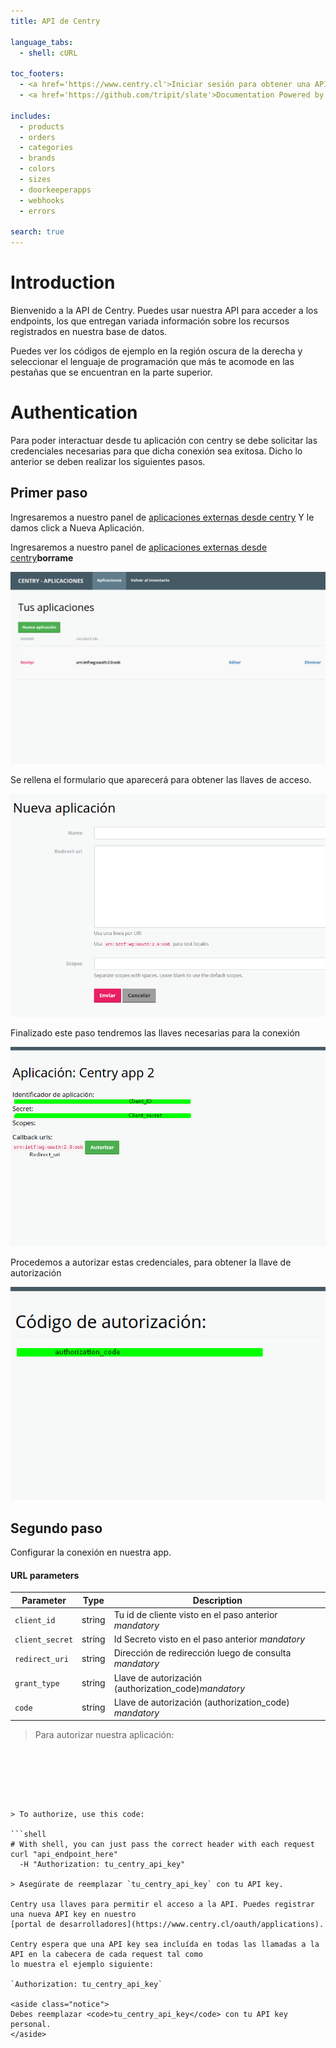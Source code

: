 ```yaml
---
title: API de Centry

language_tabs:
  - shell: cURL

toc_footers:
  - <a href='https://www.centry.cl'>Iniciar sesión para obtener una API Key</a>
  - <a href='https://github.com/tripit/slate'>Documentation Powered by Slate</a>

includes:
  - products 
  - orders
  - categories
  - brands
  - colors
  - sizes
  - doorkeeperapps
  - webhooks
  - errors

search: true
---
```


# Introduction

Bienvenido a la API de Centry. Puedes usar nuestra API para acceder a los endpoints, los que entregan variada
información sobre los recursos registrados en nuestra base de datos.

Puedes ver los códigos de ejemplo en la región oscura de la derecha y seleccionar el lenguaje de programación
que más te acomode en las pestañas que se encuentran en la parte superior.

# Authentication

Para poder interactuar desde tu aplicación con centry se debe solicitar las credenciales necesarias para que 
dicha conexión sea exitosa.
Dicho lo anterior se deben realizar los siguientes pasos.

## Primer paso ##
Ingresaremos a nuestro panel de [aplicaciones externas desde centry](https://www.centry.cl/oauth/applications)
Y le damos click a Nueva Aplicación.

Ingresaremos a nuestro panel de [aplicaciones externas desde centry](http://localhost:3000/oauth/applications)**borrame**



![Configuración de llaves Centry REST API](images/appCentry1.png)

Se rellena el formulario que aparecerá para obtener las llaves de acceso. 

![Configuración de llaves Centry REST API](images/appCentry2.png)

Finalizado este paso tendremos las llaves necesarias para la conexión 

![Configuración de llaves Centry REST API](images/appCentry3.png)

Procedemos a autorizar estas credenciales, para obtener la llave de autorización

![Configuración de llaves Centry REST API](images/appCentry4.png)

## Segundo paso

Configurar la conexión en nuestra app.

#### URL parameters ####

|   Parameter    |  Type  | Description                                                      |
|----------------|--------|------------------------------------------------------------------|
| `client_id`    | string | Tu id de cliente visto en el paso anterior <i class="label label-info">mandatory</i>            |
| `client_secret`| string | Id Secreto visto en el paso anterior <i class="label label-info">mandatory</i>                                                                        |
| `redirect_uri` | string | Dirección de redirección luego de consulta <i class="label label-info">mandatory</i> |
| `grant_type`   | string | Llave de autorización (authorization_code)<i class="label label-info">mandatory</i>                                                                             |
| `code`         | string | Llave de autorización (authorization_code) <i class="label label-info">mandatory</i>                                                |

>Para autorizar nuestra aplicación:

```shell






> To authorize, use this code:

```shell
# With shell, you can just pass the correct header with each request
curl "api_endpoint_here"
  -H "Authorization: tu_centry_api_key"

> Asegúrate de reemplazar `tu_centry_api_key` con tu API key.

Centry usa llaves para permitir el acceso a la API. Puedes registrar una nueva API key en nuestro 
[portal de desarrolladores](https://www.centry.cl/oauth/applications).

Centry espera que una API key sea incluída en todas las llamadas a la API en la cabecera de cada request tal como
lo muestra el ejemplo siguiente:

`Authorization: tu_centry_api_key`

<aside class="notice">
Debes reemplazar <code>tu_centry_api_key</code> con tu API key personal.
</aside>

